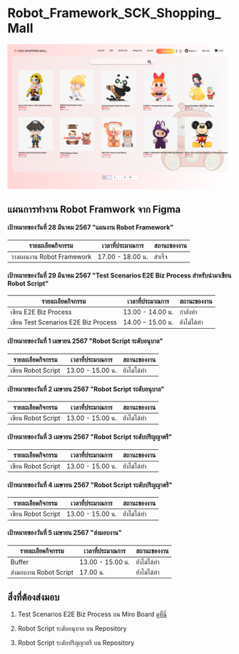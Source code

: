 # Robot_Framework_SCK_Shopping_Mall

![Alt text](<Select Product.jpg>)

## แผนการทำงาน Robot Framwork จาก Figma 

#### เป้าหมายของวันที่ 28 มีนาคม 2567 "แผนงาน Robot Framework"


| รายละเอียดกิจกรรม | เวลาที่ประมาณการ | สถานะของงาน |
| ---- | ---- | ---- |
| วางแผนงาน Robot Framework| 17.00 - 18.00 น. | สำเร็จ |


#### เป้าหมายของวันที่ 29 มีนาคม 2567 "Test Scenarios E2E Biz Process สำหรับนำมาเขียน Robot Script"

| รายละเอียดกิจกรรม | เวลาที่ประมาณการ | สถานะของงาน |
| ---- | ---- | ---- |
| เขียน E2E Biz Process| 13.00 - 14.00 น. | กำลังทำ |
| เขียน Test Scenarios E2E Biz Process | 14.00 - 15.00 น. | ยังไม่ได้ทำ |


#### เป้าหมายของวันที่ 1 เมษายน 2567 "Robot Script ระดับอนุบาล"

| รายละเอียดกิจกรรม | เวลาที่ประมาณการ | สถานะของงาน |
| ---- | ---- | ---- |
| เขียน Robot Script| 13.00 - 15.00 น. | ยังไม่ได้ทำ |

#### เป้าหมายของวันที่ 2 เมษายน 2567 "Robot Script ระดับอนุบาล"

| รายละเอียดกิจกรรม | เวลาที่ประมาณการ | สถานะของงาน |
| ---- | ---- | ---- |
| เขียน Robot Script| 13.00 - 15.00 น. | ยังไม่ได้ทำ |

#### เป้าหมายของวันที่ 3 เมษายน 2567 "Robot Script ระดับปริญญาตรี"

| รายละเอียดกิจกรรม | เวลาที่ประมาณการ | สถานะของงาน |
| ---- | ---- | ---- |
| เขียน Robot Script| 13.00 - 15.00 น. | ยังไม่ได้ทำ |

#### เป้าหมายของวันที่ 4 เมษายน 2567 "Robot Script ระดับปริญญาตรี"

| รายละเอียดกิจกรรม | เวลาที่ประมาณการ | สถานะของงาน |
| ---- | ---- | ---- |
| เขียน Robot Script| 13.00 - 15.00 น. | ยังไม่ได้ทำ |

#### เป้าหมายของวันที่ 5 เมษายน 2567 "ส่งมอบงาน"

| รายละเอียดกิจกรรม | เวลาที่ประมาณการ | สถานะของงาน |
| ---- | ---- | ---- |
| Buffer| 13.00 - 15.00 น. | ยังไม่ได้ทำ |
| ส่งมอบงาน Robot Script| 17.00 น.  | ยังไม่ได้ทำ |

## สิ่งที่ต้องส่งมอบ 

1. Test Scenarios E2E Biz Process บน Miro Board
[ดูที่นี่](https://miro.com/app/board/uXjVKcyxM6s=/?moveToWidget=3458764583828482728&cot=14)

2. Robot Script ระดับอนุบาล บน Repository

3. Robot Script ระดับปริญญาตรี บน Repository

